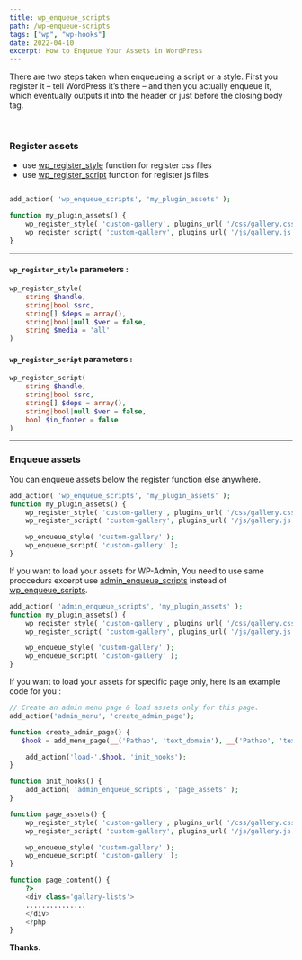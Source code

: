 ```yaml
---
title: wp_enqueue_scripts
path: /wp-enqueue-scripts
tags: ["wp", "wp-hooks"]
date: 2022-04-10
excerpt: How to Enqueue Your Assets in WordPress
---
```


There are two steps taken when enqueueing a script or a style. First you register it – tell WordPress it’s there – and then you actually enqueue it, which eventually outputs it into the header or just before the closing body tag.

<br/>

### Register assets

- use [wp_register_style](https://developer.wordpress.org/reference/functions/wp_register_style/) function for register css files
- use [wp_register_script](https://developer.wordpress.org/reference/functions/wp_register_script/) function for register js files

```php

add_action( 'wp_enqueue_scripts', 'my_plugin_assets' );

function my_plugin_assets() {
    wp_register_style( 'custom-gallery', plugins_url( '/css/gallery.css' , __FILE__ ), array(), '1.0.0' );
    wp_register_script( 'custom-gallery', plugins_url( '/js/gallery.js' , __FILE__ ), array(), '1.0.0', true );
}

```

---

#### `wp_register_style` parameters :

```php
wp_register_style(
    string $handle,
    string|bool $src,
    string[] $deps = array(),
    string|bool|null $ver = false,
    string $media = 'all'
)
```

#### `wp_register_script` parameters :

```php
wp_register_script(
    string $handle,
    string|bool $src,
    string[] $deps = array(),
    string|bool|null $ver = false,
    bool $in_footer = false
)
```

---

### Enqueue assets

You can enqueue assets below the register function else anywhere.

```php
add_action( 'wp_enqueue_scripts', 'my_plugin_assets' );
function my_plugin_assets() {
    wp_register_style( 'custom-gallery', plugins_url( '/css/gallery.css' , __FILE__ ), array(), '1.0.0' );
    wp_register_script( 'custom-gallery', plugins_url( '/js/gallery.js' , __FILE__ ), array(), '1.0.0', true );

    wp_enqueue_style( 'custom-gallery' );
    wp_enqueue_script( 'custom-gallery' );
}
```

If you want to load your assets for WP-Admin, You need to use same proccedurs excerpt use [admin_enqueue_scripts](https://developer.wordpress.org/reference/hooks/admin_enqueue_scripts/) instead of [wp_enqueue_scripts](https://developer.wordpress.org/reference/hooks/wp_enqueue_scripts/).

```php
add_action( 'admin_enqueue_scripts', 'my_plugin_assets' );
function my_plugin_assets() {
    wp_register_style( 'custom-gallery', plugins_url( '/css/gallery.css' , __FILE__ ), array(), '1.0.0' );
    wp_register_script( 'custom-gallery', plugins_url( '/js/gallery.js' , __FILE__ ), array(), '1.0.0', true );

    wp_enqueue_style( 'custom-gallery' );
    wp_enqueue_script( 'custom-gallery' );
}
```

If you want to load your assets for specific page only, here is an example code for you :

```php
// Create an admin menu page & load assets only for this page.
add_action('admin_menu', 'create_admin_page');

function create_admin_page() {
   $hook = add_menu_page(__('Pathao', 'text_domain'), __('Pathao', 'text_domain'), 'manage_options', 'pathao-setup', 'page_content', 'dashicons-products', 50);

   	add_action('load-'.$hook, 'init_hooks');
}

function init_hooks() {
    add_action( 'admin_enqueue_scripts', 'page_assets' );
}

function page_assets() {
    wp_register_style( 'custom-gallery', plugins_url( '/css/gallery.css' , __FILE__ ), array(), '1.0.0' );
    wp_register_script( 'custom-gallery', plugins_url( '/js/gallery.js' , __FILE__ ), array(), '1.0.0', true );

    wp_enqueue_style( 'custom-gallery' );
    wp_enqueue_script( 'custom-gallery' );
}

function page_content() {
    ?>
    <div class='gallary-lists'>
    ...............
    </div>
    <?php
}
```

**Thanks**.
